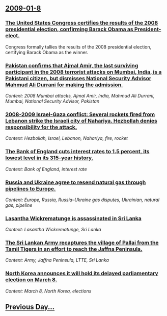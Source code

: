 ## [2009-01-8](/news/2009/01/8/index.md)

### [ The United States Congress certifies the results of the 2008 presidential election, confirming Barack Obama as President-elect. ](/news/2009/01/8/the-united-states-congress-certifies-the-results-of-the-2008-presidential-election-confirming-barack-obama-as-president-elect.md)
Congress formally tallies the results of the 2008 presidential election, certifying Barack Obama as the winner. 

### [ Pakistan confirms that Ajmal Amir, the last surviving participant in the 2008 terrorist attacks on Mumbai, India, is a Pakistani citizen, but dismisses National Security Advisor Mahmud Ali Durrani for making the admission. ](/news/2009/01/8/pakistan-confirms-that-ajmal-amir-the-last-surviving-participant-in-the-2008-terrorist-attacks-on-mumbai-india-is-a-pakistani-citizen-b.md)
_Context: 2008 Mumbai attacks, Ajmal Amir, India, Mahmud Ali Durrani, Mumbai, National Security Advisor, Pakistan_

### [ 2008-2009 Israel-Gaza conflict: Several rockets fired from Lebanon strike the Israeli city of Nahariya. Hezbollah denies responsibility for the attack. ](/news/2009/01/8/2008a2009-israelagaza-conflict-p-several-rockets-fired-from-lebanon-strike-the-israeli-city-of-nahariya-hezbollah-denies-responsibilit.md)
_Context: Hezbollah, Israel, Lebanon, Nahariya, fire, rocket_

### [ The Bank of England cuts interest rates to 1.5 percent, its lowest level in its 315-year history. ](/news/2009/01/8/the-bank-of-england-cuts-interest-rates-to-1-5-percent-its-lowest-level-in-its-315-year-history.md)
_Context: Bank of England, interest rate_

### [ Russia and Ukraine agree to resend natural gas through pipelines to Europe. ](/news/2009/01/8/russia-and-ukraine-agree-to-resend-natural-gas-through-pipelines-to-europe.md)
_Context: Europe, Russia, Russia–Ukraine gas disputes, Ukrainian, natural gas, pipeline_

### [ Lasantha Wickrematunge is assassinated in Sri Lanka ](/news/2009/01/8/lasantha-wickrematunge-is-assassinated-in-sri-lanka.md)
_Context: Lasantha Wickrematunge, Sri Lanka_

### [ The Sri Lankan Army recaptures the village of Pallai from the Tamil Tigers in an effort to reach the Jaffna Peninsula. ](/news/2009/01/8/the-sri-lankan-army-recaptures-the-village-of-pallai-from-the-tamil-tigers-in-an-effort-to-reach-the-jaffna-peninsula.md)
_Context: Army, Jaffna Peninsula, LTTE, Sri Lanka_

### [ North Korea announces it will hold its delayed parliamentary election on March 8. ](/news/2009/01/8/north-korea-announces-it-will-hold-its-delayed-parliamentary-election-on-march-8.md)
_Context: March 8, North Korea, elections_

## [Previous Day...](/news/2009/01/7/index.md)


